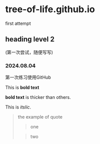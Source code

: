 # tree-of-life.github.io
first attempt
## heading level 2 
(第一次尝试，随便写写)

### 2024.08.04
第一次练习使用GitHub

This is **bold text**

__bold text__ is thicker than others.

This is *itslic*.

> the example of quote
> > one
> 
> > two
